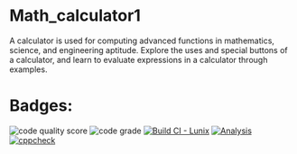 # Math_calculator1
A calculator is used for computing advanced functions in mathematics, science, and engineering aptitude. Explore the uses and special buttons of a calculator, and learn to evaluate expressions in a calculator through examples. 
# Badges:
![code quality score](https://api.codiga.io/project/32199/score/svg)
![code grade](https://api.codiga.io/project/32199/status/svg)
[![Build CI - Lunix](https://github.com/Sreenivas0706/Math_calculator1/actions/workflows/Updated.yml/badge.svg)](https://github.com/Sreenivas0706/Math_calculator1/actions/workflows/Updated.yml)
[![Analysis](https://github.com/Sreenivas0706/Math_calculator1/actions/workflows/c-cpp.yml/badge.svg)](https://github.com/Sreenivas0706/Math_calculator1/actions/workflows/c-cpp.yml)
[![cppcheck](https://github.com/Sreenivas0706/Math_calculator1/actions/workflows/cppcheck.yml/badge.svg)](https://github.com/Sreenivas0706/Math_calculator1/actions/workflows/cppcheck.yml)
